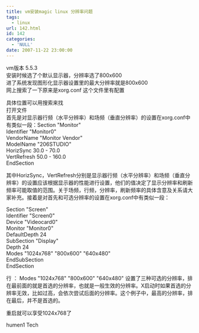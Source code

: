 ```yaml
---
title: vm安装magic linux 分辨率问题
tags:
  - linux
url: 142.html
id: 142
categories:
  - 'NULL'
date: 2007-11-22 23:00:00
---
```


vm版本 5.5.3  
安装时候选了个默认显示器，分辨率选了800x600  
进了系统发现图形化显示器设置里的最大分辨率就是800x600  
网上搜索了一下原来是xorg.conf 这个文件里有配置  
  
具体位置可以用搜索来找  
打开文件  
首先是对显示器行频（水平分辨率）和场频（垂直分辨率）的设置在xorg.conf中有类似一段：Section "Monitor"  
Identifier "Monitor0"  
VendorName "Monitor Vendor"  
ModelName "206STUDIO"  
HorizSync 30.0 - 70.0  
VertRefresh 50.0 - 160.0  
EndSection  
  
其中HorizSync，VertRefresh分别是显示器行频（水平分辨率）和场频（垂直分辨率）的设置应该根据显示器的性能进行设置，他们的值决定了显示分辨率和刷新频率可能取值的范围。关于场频，行频，分辨率，刷新频率的具体含意及关系请大家补充。接着是对首先和可选分辨率的设置在xorg.conf中有类似一段：  
  
Section "Screen"  
Identifier "Screen0"  
Device "Videocard0"  
Monitor "Monitor0"  
DefaultDepth 24  
SubSection "Display"  
Depth 24  
Modes "1024x768" "800x600" "640x480"  
EndSubSection  
EndSection  
  
行 ： Modes "1024x768" "800x600" "640x480" 设置了三种可选的分辨率，排在最前面的就是首选的分辨率，也就是一般生效的分辨率。X启动时如果首选的分辨率无效，比如过高，会依次尝试后面的分辨率。这个例子中，最高的分辨率，排在最后，并不是首选的。  
  
重启就可以享受1024x768了

humen1 Tech